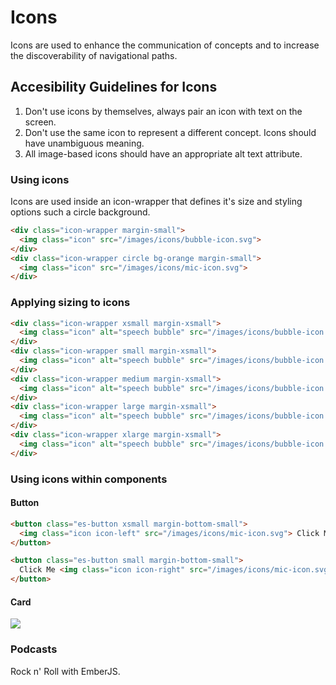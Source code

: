 # Icons

Icons are used to enhance the communication of concepts and to increase the discoverability of navigational paths.

## Accesibility Guidelines for Icons

1. Don't use icons by themselves, always pair an icon with text on the screen.
2. Don't use the same icon to represent a different concept. Icons should have unambiguous meaning.
3. All image-based icons should have an appropriate alt text attribute.

### Using icons

Icons are used inside an icon-wrapper that defines it's size and styling options such a circle background.

```html
<div class="icon-wrapper margin-small">
  <img class="icon" src="/images/icons/bubble-icon.svg">
</div>
<div class="icon-wrapper circle bg-orange margin-small">
  <img class="icon" src="/images/icons/mic-icon.svg">
</div>
```

### Applying sizing to icons

```html
<div class="icon-wrapper xsmall margin-xsmall">
  <img class="icon" alt="speech bubble" src="/images/icons/bubble-icon.svg">
</div>
<div class="icon-wrapper small margin-xsmall">
  <img class="icon" alt="speech bubble" src="/images/icons/bubble-icon.svg">
</div>
<div class="icon-wrapper medium margin-xsmall">
  <img class="icon" alt="speech bubble" src="/images/icons/bubble-icon.svg">
</div>
<div class="icon-wrapper large margin-xsmall">
  <img class="icon" alt="speech bubble" src="/images/icons/bubble-icon.svg">
</div>
<div class="icon-wrapper xlarge margin-xsmall">
  <img class="icon" alt="speech bubble" src="/images/icons/bubble-icon.svg">
</div>
```

### Using icons within components
#### Button

```html
<button class="es-button xsmall margin-bottom-small">
  <img class="icon icon-left" src="/images/icons/mic-icon.svg"> Click Me 
</button>

<button class="es-button small margin-bottom-small">
  Click Me <img class="icon icon-right" src="/images/icons/mic-icon.svg"> 
</button>
```

#### Card

<div class="card text-center">
  <div class="card-content">
    <div class="icon-wrapper medium circle bg-orange margin-small">
      <img class="icon" src="/images/icons/mic-icon.svg">
    </div>
    <h3>Podcasts</h3>
    <p>Rock n' Roll with EmberJS.</p>
  </div>
</div>


